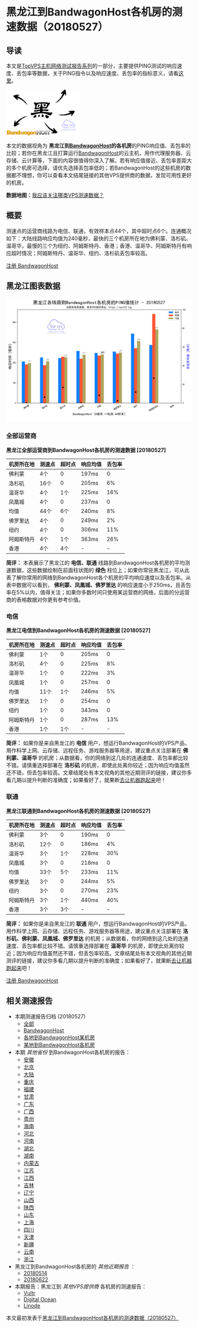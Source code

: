 #  黑龙江到BandwagonHost各机房的测速数据（20180527） 

## 导读

本文是[TopVPS主机网络测试报告系列](https://vps123.top/pingtest)的一部分，主要提供PING测试的响应速度、丢包率等数据，关于PING指令以及响应速度、丢包率的指标意义，请看[这里](https://vps123.top/what-is-ping.html)。

![黑龙江到BandwagonHost各机房的测速数据（20180527）](/images/thumbnails/Heilongjiang_to_bandwagon.png)

本文的数据视角为 **黑龙江到[BandwagonHost](https://vps123.top/go/bwg)的各机房**的PING响应值、丢包率的比较；若你在黑龙江且打算运行[BandwagonHost](https://vps123.top/go/bwg)的云主机，用作代理服务器、云存储、云计算等，下面的内容很值得你深入了解。若有响应值接近、丢包率差距大的多个机房可选择，请优先选择丢包率低的；若BandwagonHost的这些机房的数据都不理想，你可以查看本文结尾链接的其他VPS提供商的数据，发现可用性更好的机房。

**数据地图：**[我应该关注哪类VPS测速数据？](https://vps123.top/find-pingtest-data-you-need.html)

## 概要

测速点的运营商线路为电信、联通，有效样本点44个，其中超时点6个。连通概况如下：大陆线路响应均值为240毫秒，最快的三个机房所在地为佛利蒙、洛杉矶、温哥华，最慢的三个为纽约、阿姆斯特丹、香港；香港、温哥华、阿姆斯特丹有响应超时情况；阿姆斯特丹、温哥华、纽约、洛杉矶丢包率较高。

[注册 BandwagonHost](https://vps123.top/go/bwg/_btn1)

## 黑龙江图表数据

![大陆省份黑龙江到VPS提供商BandwagonHost各机房的ping测试数据统计图，包含响应值的柱状图以及丢包率的散点图，数据日期为20180527](/images/pingtests/bwg_20180527/plot_isp_heilongjiang_bwg_20180527.png)

### 全部运营商

**黑龙江全部运营商到BandwagonHost各机房的测速数据 [20180527]**

机房所在地 | 测速点 | 超时点 | 响应均值 | 丢包率  
---|---|---|---|---  
佛利蒙 | 4个 | 0 | 197ms | 0  
洛杉矶 | 16个 | 0 | 205ms | 6%  
温哥华 | 4个 | 1个 | 225ms | 16%  
凤凰城 | 4个 | 0 | 237ms | 0  
均值 | 44个 | 6个 | 240ms | 8%  
佛罗里达 | 4个 | 0 | 249ms | 2%  
纽约 | 4个 | 0 | 306ms | 11%  
阿姆斯特丹 | 4个 | 1个 | 363ms | 26%  
香港 | 4个 | 4个 | - | -  
  
**简评：** 本表展示了黑龙江的 **电信、联通** 线路到BandwagonHost各机房的平均测速数据，这些数据绘制在前面柱状图的 **绿色** 柱位上；如果你常驻黑龙江，可从此表了解你常用的网络到BandwagonHost各个机房的平均响应速度以及丢包率。从表中数据可以看到， **佛利蒙、凤凰城、佛罗里达** 的响应速度小于250ms，且丢包率在5%以内，值得关注；如果你多数时间只使用某运营商的网络，后面的分运营商的表格数据对你更有参考价值。

### 电信

**黑龙江电信到BandwagonHost各机房的测速数据 [20180527]**

机房所在地 | 测速点 | 超时点 | 响应均值 | 丢包率  
---|---|---|---|---  
佛利蒙 | 1个 | 0 | 205ms | 0  
洛杉矶 | 4个 | 0 | 225ms | 8%  
温哥华 | 1个 | 0 | 222ms | 3%  
凤凰城 | 1个 | 0 | 257ms | 0  
均值 | 11个 | 1个 | 246ms | 5%  
佛罗里达 | 1个 | 0 | 254ms | 0  
纽约 | 1个 | 0 | 343ms | 0  
阿姆斯特丹 | 1个 | 0 | 287ms | 13%  
香港 | 1个 | 1个 | - | -  
  
**简评：** 如果你是来自黑龙江的 **电信** 用户，想运行BandwagonHost的VPS产品，用作科学上网、云存储、远程任务、游戏服务器等用途，建议重点关注部署在 **佛利蒙、温哥华** 的机房；从数据看，你的网络到这几处的连通速度、丢包率都比较不错。请慎重选择部署在 **洛杉矶** 的机房，即使此处离你较近；因为响应均值虽然还不错，但丢包率较高。文章结尾处有本文视角的其他近期测评的链接，建议你多看几期以提升判断的准确度；如果看好了，就果断[去让机器跑起来](https://vps123.top/go/bwg/_1)吧！

### 联通

**黑龙江联通到BandwagonHost各机房的测速数据 [20180527]**

机房所在地 | 测速点 | 超时点 | 响应均值 | 丢包率  
---|---|---|---|---  
佛利蒙 | 3个 | 0 | 190ms | 0  
洛杉矶 | 12个 | 0 | 186ms | 4%  
温哥华 | 3个 | 1个 | 228ms | 30%  
凤凰城 | 3个 | 0 | 218ms | 0  
均值 | 33个 | 5个 | 233ms | 11%  
佛罗里达 | 3个 | 0 | 244ms | 5%  
纽约 | 3个 | 0 | 270ms | 23%  
阿姆斯特丹 | 3个 | 1个 | 440ms | 40%  
香港 | 3个 | 3个 | - | -  
  
**简评：** 如果你是来自黑龙江的 **联通** 用户，想运行BandwagonHost的VPS产品，用作科学上网、云存储、远程任务、游戏服务器等用途，建议重点关注部署在 **洛杉矶、佛利蒙、凤凰城、佛罗里达** 的机房；从数据看，你的网络到这几处的连通速度、丢包率都比较不错。请慎重选择部署在 **温哥华** 的机房，即使此处离你较近；因为响应均值虽然还不错，但丢包率较高。文章结尾处有本文视角的其他近期测评的链接，建议你多看几期以提升判断的准确度；如果看好了，就果断[去让机器跑起来](https://vps123.top/go/bwg/_2)吧！

[注册 BandwagonHost](https://vps123.top/go/bwg/_btn2)

## 相关测速报告

  * 本期测速报告归档 (20180527) 
    * [全部](https://vps123.top/pingtests/20180527 "本期各VPS提供商全部测速报告")
    * [BandwagonHost](https://vps123.top/pingtests/idc-bandwagon/20180527 "本期BandwagonHost的全部测速报告")
    * [各地到BandwagonHost某机房](https://vps123.top/pingtests/idc-bandwagon/isp-global/20180527 "以BandwagonHost某机房为关注对象的视角，横向比较大陆各省份、海外各国家地区")
    * [某地到BandwagonHost各机房](https://vps123.top/pingtests/idc-bandwagon/facility-all/20180527 "以大陆某省份为关注对象的视角，横向比较BandwagonHost各机房")
  * 本期 _其他省份_ 到BandwagonHost各机房的报告： 
    * [安徽](/bandwagon/isp/anhui/20180527-bandwagon-isp-anhui.md "安徽到BandwagonHost各机房的Ping测试 20180527")
    * [北京](/bandwagon/isp/beijing/20180527-bandwagon-isp-beijing.md "北京到BandwagonHost各机房的Ping测试 20180527")
    * [大陆](/bandwagon/isp/china/20180527-bandwagon-isp-china.md "大陆到BandwagonHost各机房的Ping测试 20180527")
    * [重庆](/bandwagon/isp/chongqing/20180527-bandwagon-isp-chongqing.md "重庆到BandwagonHost各机房的Ping测试 20180527")
    * [福建](/bandwagon/isp/fujian/20180527-bandwagon-isp-fujian.md "福建到BandwagonHost各机房的Ping测试 20180527")
    * [甘肃](/bandwagon/isp/gansu/20180527-bandwagon-isp-gansu.md "甘肃到BandwagonHost各机房的Ping测试 20180527")
    * [广东](/bandwagon/isp/guangdong/20180527-bandwagon-isp-guangdong.md "广东到BandwagonHost各机房的Ping测试 20180527")
    * [广西](/bandwagon/isp/guangxi/20180527-bandwagon-isp-guangxi.md "广西到BandwagonHost各机房的Ping测试 20180527")
    * [贵州](/bandwagon/isp/guizhou/20180527-bandwagon-isp-guizhou.md "贵州到BandwagonHost各机房的Ping测试 20180527")
    * [海南](/bandwagon/isp/hainan/20180527-bandwagon-isp-hainan.md "海南到BandwagonHost各机房的Ping测试 20180527")
    * [河北](/bandwagon/isp/hebei/20180527-bandwagon-isp-hebei.md "河北到BandwagonHost各机房的Ping测试 20180527")
    * [河南](/bandwagon/isp/henan/20180527-bandwagon-isp-henan.md "河南到BandwagonHost各机房的Ping测试 20180527")
    * [湖北](/bandwagon/isp/hubei/20180527-bandwagon-isp-hubei.md "湖北到BandwagonHost各机房的Ping测试 20180527")
    * [湖南](/bandwagon/isp/hunan/20180527-bandwagon-isp-hunan.md "湖南到BandwagonHost各机房的Ping测试 20180527")
    * [内蒙古](/bandwagon/isp/innermongolia/20180527-bandwagon-isp-innermongolia.md "内蒙古到BandwagonHost各机房的Ping测试 20180527")
    * [江苏](/bandwagon/isp/jiangsu/20180527-bandwagon-isp-jiangsu.md "江苏到BandwagonHost各机房的Ping测试 20180527")
    * [江西](/bandwagon/isp/jiangxi/20180527-bandwagon-isp-jiangxi.md "江西到BandwagonHost各机房的Ping测试 20180527")
    * [吉林](/bandwagon/isp/jilin/20180527-bandwagon-isp-jilin.md "吉林到BandwagonHost各机房的Ping测试 20180527")
    * [辽宁](/bandwagon/isp/liaoning/20180527-bandwagon-isp-liaoning.md "辽宁到BandwagonHost各机房的Ping测试 20180527")
    * [山西](/bandwagon/isp/shan1xi/20180527-bandwagon-isp-shan1xi.md "山西到BandwagonHost各机房的Ping测试 20180527")
    * [陕西](/bandwagon/isp/shan3xi/20180527-bandwagon-isp-shan3xi.md "陕西到BandwagonHost各机房的Ping测试 20180527")
    * [山东](/bandwagon/isp/shandong/20180527-bandwagon-isp-shandong.md "山东到BandwagonHost各机房的Ping测试 20180527")
    * [上海](/bandwagon/isp/shanghai/20180527-bandwagon-isp-shanghai.md "上海到BandwagonHost各机房的Ping测试 20180527")
    * [四川](/bandwagon/isp/sichuan/20180527-bandwagon-isp-sichuan.md "四川到BandwagonHost各机房的Ping测试 20180527")
    * [天津](/bandwagon/isp/tianjin/20180527-bandwagon-isp-tianjin.md "天津到BandwagonHost各机房的Ping测试 20180527")
    * [新疆](/bandwagon/isp/xinjiang/20180527-bandwagon-isp-xinjiang.md "新疆到BandwagonHost各机房的Ping测试 20180527")
    * [云南](/bandwagon/isp/yunnan/20180527-bandwagon-isp-yunnan.md "云南到BandwagonHost各机房的Ping测试 20180527")
    * [浙江](/bandwagon/isp/zhejiang/20180527-bandwagon-isp-zhejiang.md "浙江到BandwagonHost各机房的Ping测试 20180527")
  * 黑龙江到BandwagonHost各机房的 _其他近期报告_ ： 
    * [20180514](/bandwagon/isp/heilongjiang/20180514-bandwagon-isp-heilongjiang.md "黑龙江到BandwagonHost各机房的Ping测试 20180514")
    * [20180622](/bandwagon/isp/heilongjiang/20180622-bandwagon-isp-heilongjiang.md "黑龙江到BandwagonHost各机房的Ping测试 20180622")
  * 本期报告：黑龙江到 _其他VPS提供商_ 各机房的测速报告： 
    * [Vultr](/vultr/isp/heilongjiang/20180527-vultr-isp-heilongjiang.md "黑龙江到Vultr各机房的Ping测试 20180527")
    * [Digital Ocean](/digitalocean/isp/heilongjiang/20180527-digitalocean-isp-heilongjiang.md "黑龙江到Digital Ocean各机房的Ping测试 20180527")
    * [Linode](/linode/isp/heilongjiang/20180527-linode-isp-heilongjiang.md "黑龙江到Linode各机房的Ping测试 20180527")



本文最初发表于[黑龙江到BandwagonHost各机房的测速数据（20180527）](https://vps123.top/pingtest/20180527-bandwagon-isp-heilongjiang.html)
